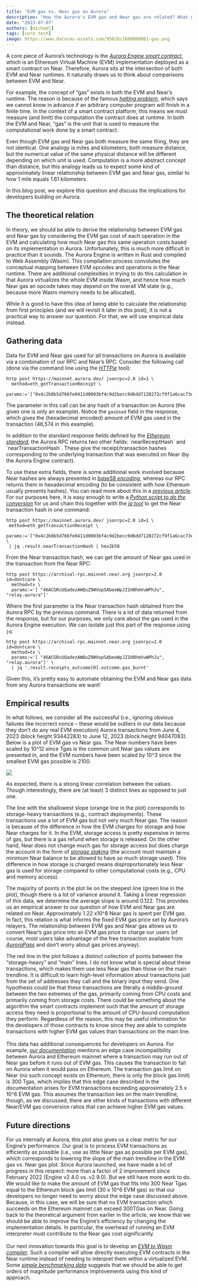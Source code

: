 ```yaml
---
title: "EVM gas vs. Near gas on Aurora"
description: "How the Aurora's EVM gas and Near gas are related? What gas limits do we have, and how Engine optimizations are saving your costs?"
date: "2023-07-07"
authors: [michael]
tags: [core_tech]
image: https://www.datocms-assets.com/95026/1688080861-gas.png
---
```

A core piece of Aurora’s technology is the [*Aurora Engine smart contract*](https://github.com/aurora-is-near/aurora-engine), which is an Ethereum Virtual Machine (EVM) implementation deployed as a smart contract on Near. Therefore, Aurora sits at the intersection of both EVM and Near runtimes. It naturally draws us to think about comparisons between EVM and Near.

For example, the concept of “gas” exists in both the EVM and Near’s runtime. The reason is because of the famous [*halting problem*](https://en.wikipedia.org/wiki/Halting_problem), which says we cannot know in advance if an arbitrary computer program will finish in a finite time. In the context of a smart contract platform, this means we must measure (and limit) the computation the contract does at runtime. In both the EVM and Near, “gas” is the unit that is used to measure the computational work done by a smart contract.

Even though EVM gas and Near gas both measure the same thing, they are not identical. One analogy is miles and kilometers; both measure distance, but the numerical value of the same physical distance will be different depending on which unit is used. Computation is a more abstract concept than distance, but this analogy leads us to expect some kind of approximately linear relationship between EVM gas and Near gas, similar to how 1 mile equals 1.61 kilometers.

In this blog post, we explore this question and discuss the implications for developers building on Aurora.

<!-- truncate -->

## The theoretical relation

In theory, we should be able to derive the relationship between EVM gas and Near gas by considering the EVM gas cost of each operation in the EVM and calculating how much Near gas this same operation costs based on its implementation in Aurora. Unfortunately, this is much more difficult in practice than it sounds. The Aurora Engine is written in Rust and compiled to Web Assembly (Wasm). This compilation process convolutes the conceptual mapping between EVM opcodes and operations in the Near runtime. There are additional complexities in trying to do this calculation in that Aurora virtualizes the whole EVM inside Wasm, and hence how much Near gas an opcode takes may depend on the overall VM state (e.g., because more Wasm memory needs to be allocated).

While it is good to have this idea of being able to calculate the relationship from first principles (and we will revisit it later in this post), it is not a practical way to answer our question. For that, we will use empirical data instead.

## Gathering data

Data for EVM and Near gas used for all transactions on Aurora is available via a combination of our RPC and Near’s RPC. Consider the following call (done via the command line using the [*HTTPie*](https://httpie.org) tool):

```shell
http post https://mainnet.aurora.dev/ jsonrpc=2.0 id=1 \
  method=eth_getTransactionReceipt \
  params:='["0x4c2b8b5d766fe0411d0003bf4c9d2becc9d6dd7120272cf9f1a6cac73e4c3543"]'
```

The parameter in this call can be any hash of a transaction on Aurora (the given one is only an example). Notice the `gasUsed` field in the response, which gives the (hexadecimal encoded) amount of EVM gas used in the transaction (46,574 in this example).

In addition to the standard response fields defined by the [*Ethereum standard*](https://ethereum.org/en/developers/docs/apis/json-rpc/#eth_gettransactionreceipt), the Aurora RPC returns two other fields: \`nearReceiptHash\` and \`nearTransactionHash\`. These give the receipt/transaction hashes corresponding to the underlying transaction that was executed on Near (by the Aurora Engine contract).

To use these extra fields, there is some additional work involved because Near hashes are always presented in [*base58 encoding*](https://digitalbazaar.github.io/base58-spec/), whereas our RPC returns them in hexadecimal encoding (to be consistent with how Ethereum usually presents hashes). You can read more about this in a [*previous article*](/blog/convert-aurora-transaction-into-near-s-one). For our purposes here, it is easy enough to write a [*Python script to do the conversion*](https://gist.github.com/birchmd/a336269596651992ed9b742c843b9b0f) for us and chain this together with the [*jq tool*](https://jqlang.github.io/jq/) to get the Near transaction hash in one command:

```shell
http post https://mainnet.aurora.dev/ jsonrpc=2.0 id=1 \
 method=eth_getTransactionReceipt \
 params:='["0x4c2b8b5d766fe0411d0003bf4c9d2becc9d6dd7120272cf9f1a6cac73e4c3543"]' \
 | jq .result.nearTransactionHash | hex2b58
```

From the Near transaction hash, we can get the amount of Near gas used in the transaction from the Near RPC:

```shell
http post https://archival-rpc.mainnet.near.org jsonrpc=2.0 id=dontcare \
  method=tx \
  params:='[ "46ACGRcUQadezAWQuZ9WVopSAbeeWpJZ1H8hmVuWPhJu", "relay.aurora"]'
```

Where the first parameter is the Near transaction hash obtained from the Aurora RPC by the previous command. There is a lot of data returned from the response, but for our purposes, we only care about the gas used in the Aurora Engine execution. We can isolate just this part of the response using `jq`:

```shell
http post https://archival-rpc.mainnet.near.org jsonrpc=2.0 id=dontcare \
  method=tx \
  params:='[ "46ACGRcUQadezAWQuZ9WVopSAbeeWpJZ1H8hmVuWPhJu", "relay.aurora"]' \
  | jq '.result.receipts_outcome[0].outcome.gas_burnt'
```

Given this, it’s pretty easy to automate obtaining the EVM and Near gas data from any Aurora transactions we want!

## Empirical results

In what follows, we consider all the successful (i.e., ignoring obvious failures like incorrect nonce – these would be outliers in our data because they don’t do any real EVM execution) Aurora transactions from June 4, 2023 (block height 93442283) to June 12, 2023 (block height 94047083). Below is a plot of EVM gas vs Near gas. The Near numbers have been scaled by 10^12 since Tgas is the common unit Near gas values are presented in, and the EVM numbers have been scaled by 10^3 since the smallest EVM gas possible is 2100.

![](https://www.datocms-assets.com/95026/1688079135-screenshot-2023-06-29-at-23-51-52.png)

As expected, there is a strong linear correlation between the values. Though interestingly, there are (at least) 3 distinct lines as opposed to just one.

The line with the shallowest slope (orange line in the plot) corresponds to storage-heavy transactions (e.g., contract deployments). These transactions use a lot of EVM gas but not very much Near gas. The reason is because of the difference in how the EVM charges for storage and how Near charges for it. In the EVM, storage access is pretty expensive in terms of gas, but there is a gas refund when storage is released. On the other hand, Near does not change much gas for storage access but does charge the account in the form of [*storage staking*](https://docs.near.org/concepts/storage/storage-staking) (the account must maintain a minimum Near balance to be allowed to have so much storage used). This difference in how storage is charged means disproportionately less Near gas is used for storage compared to other computational costs (e.g., CPU and memory access).

The majority of points in the plot lie on the steepest line (green line in the plot), though there is a lot of variance around it. Taking a linear regression of this data, we determine the average slope is around 0.122. This provides us an empirical answer to our question of how EVM and Near gas are related on Near. Approximately 1.22 x10^8 Near gas is spent per EVM gas. In fact, this relation is what informs the fixed EVM gas price set by Aurora’s relayers. The relationship between EVM gas and Near gas allows us to convert Near’s gas price into an EVM gas price to charge our users (of course, most users take advantage of the free transaction available from [*AuroraPass*](https://aurora.dev/blog/introducing-aurora-pass-your-gateway-to-the-decentralized-web) and don’t worry about gas prices anyway).

The red line in the plot follows a distinct collection of points between the “storage-heavy” and “main” lines. I do not know what is special about these transactions, which makes them use less Near gas than those on the main trendline. It is difficult to learn high-level information about transactions just from the set of addresses they call and the binary input they send. One hypothesis could be that these transactions are literally a middle-ground between the two extremes of the gas, primarily coming from CPU costs and primarily coming from storage costs. There could be something about the algorithm the smart contracts implement such that the amount of storage access they need is proportional to the amount of CPU-bound computation they perform. Regardless of the reason, this may be useful information for the developers of those contracts to know since they are able to complete transactions with higher EVM gas values than transactions on the main line.\
\
This data has additional consequences for developers on Aurora. For example, [*our documentation*](https://doc.aurora.dev/evm/evm-overview) mentions an edge case incompatibility between Aurora and Ethereum mainnet where a transaction may run out of Near gas before it runs out of EVM gas. This causes the transaction to fail on Aurora when it would pass on Ethereum. The transaction gas limit on Near (no such concept exists on Ethereum, there is only the block gas limit) is 300 Tgas, which implies that this edge case described in the documentation arises for EVM transactions exceeding approximately 2.5 x 10^6 EVM gas. This assumes the transaction lies on the main trendline, though, as we discussed, there are other kinds of transactions with different Near/EVM gas conversion ratios that can achieve higher EVM gas values.

## Future directions

For us internally at Aurora, this plot also gives us a clear metric for our Engine’s performance. Our goal is to process EVM transactions as efficiently as possible (i.e., use as little Near gas as possible per EVM gas), which corresponds to lowering the slope of the main trendline in the EVM gas vs. Near gas plot. Since Aurora launched, we have made a lot of progress in this respect: more than a factor of 2 improvement since February 2022 (Engine v2.4.0 vs. v2.9.0).  But we still have more work to do. We would like to make the amount of EVM gas that fits into 300 Near Tgas equal to the Ethereum block gas limit (30 x 10^6 EVM gas) so that our developers no longer need to worry about the edge case discussed above. Because, in this case, we will be sure that no EVM transaction which succeeds on the Ethereum mainnet can exceed 300TGas on Near. Going back to the theoretical argument from earlier in the article, we know that we should be able to improve the Engine’s efficiency by changing the implementation details. In particular, the overhead of running an EVM interpreter must contribute to the Near gas cost significantly.\
\
Our next innovation towards this goal is to develop an [*EVM to Wasm compiler*](https://github.com/aurora-is-near/evm2near). Such a compiler will allow directly executing EVM contracts in the Near runtime instead of needing to interpret them within a virtualized EVM. Some [*simple benchmarking data*](https://github.com/aurora-is-near/aurora-engine/pull/463) suggests that we should be able to get orders of magnitude performance improvements using this kind of approach.
